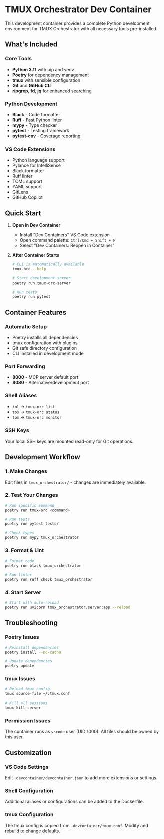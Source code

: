 # TMUX Orchestrator Dev Container

This development container provides a complete Python development environment for TMUX Orchestrator with all necessary tools pre-installed.

## What's Included

### Core Tools
- **Python 3.11** with pip and venv
- **Poetry** for dependency management
- **tmux** with sensible configuration
- **Git** and **GitHub CLI**
- **ripgrep**, **fd**, **jq** for enhanced searching

### Python Development
- **Black** - Code formatter
- **Ruff** - Fast Python linter
- **mypy** - Type checker
- **pytest** - Testing framework
- **pytest-cov** - Coverage reporting

### VS Code Extensions
- Python language support
- Pylance for IntelliSense
- Black formatter
- Ruff linter
- TOML support
- YAML support
- GitLens
- GitHub Copilot

## Quick Start

1. **Open in Dev Container**
   - Install "Dev Containers" VS Code extension
   - Open command palette: `Ctrl/Cmd + Shift + P`
   - Select "Dev Containers: Reopen in Container"

2. **After Container Starts**
   ```bash
   # CLI is automatically available
   tmux-orc --help

   # Start development server
   poetry run tmux-orc-server

   # Run tests
   poetry run pytest
   ```

## Container Features

### Automatic Setup
- Poetry installs all dependencies
- tmux configuration with plugins
- Git safe directory configuration
- CLI installed in development mode

### Port Forwarding
- **8000** - MCP server default port
- **8080** - Alternative/development port

### Shell Aliases
- `tol` → `tmux-orc list`
- `tos` → `tmux-orc status`
- `tom` → `tmux-orc monitor`

### SSH Keys
Your local SSH keys are mounted read-only for Git operations.

## Development Workflow

### 1. Make Changes
Edit files in `tmux_orchestrator/` - changes are immediately available.

### 2. Test Your Changes
```bash
# Run specific command
poetry run tmux-orc <command>

# Run tests
poetry run pytest tests/

# Check types
poetry run mypy tmux_orchestrator
```

### 3. Format & Lint
```bash
# Format code
poetry run black tmux_orchestrator

# Run linter
poetry run ruff check tmux_orchestrator
```

### 4. Start Server
```bash
# Start with auto-reload
poetry run uvicorn tmux_orchestrator.server:app --reload
```

## Troubleshooting

### Poetry Issues
```bash
# Reinstall dependencies
poetry install --no-cache

# Update dependencies
poetry update
```

### tmux Issues
```bash
# Reload tmux config
tmux source-file ~/.tmux.conf

# Kill all sessions
tmux kill-server
```

### Permission Issues
The container runs as `vscode` user (UID 1000). All files should be owned by this user.

## Customization

### VS Code Settings
Edit `.devcontainer/devcontainer.json` to add more extensions or settings.

### Shell Configuration
Additional aliases or configurations can be added to the Dockerfile.

### tmux Configuration
The tmux config is copied from `.devcontainer/tmux.conf`. Modify and rebuild to change defaults.
